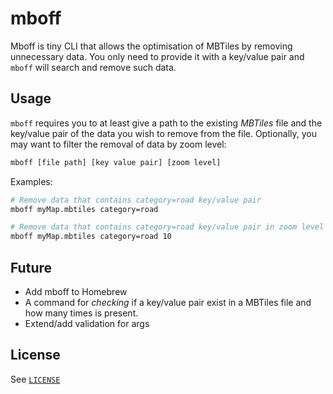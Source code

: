 # mboff

Mboff is tiny CLI that allows the optimisation of MBTiles by removing unnecessary data. You only need to provide it with a key/value pair and `mboff` will search and remove such data.

## Usage
`mboff` requires you to at least give a path to the existing *MBTiles* file and the key/value pair of the data you wish to remove from the file. Optionally, you may want to filter the removal of data by zoom level:
```bash
mboff [file path] [key value pair] [zoom level]
```
Examples:
```bash
# Remove data that contains category=road key/value pair
mboff myMap.mbtiles category=road

# Remove data that contains category=road key/value pair in zoom level 10
mboff myMap.mbtiles category=road 10
```

## Future
* Add mboff to Homebrew
* A command for *checking* if a key/value pair exist in a MBTiles file and how many times is present.
* Extend/add validation for args

## License

See [`LICENSE`](./LICENSE)
